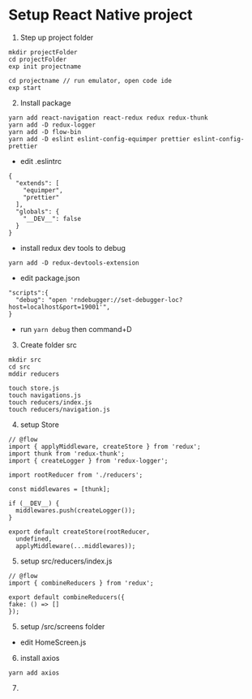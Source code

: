 # Setup React Native project

1. Step up project folder

```
mkdir projectFolder
cd projectFolder
exp init projectname

cd projectname // run emulator, open code ide
exp start

```
2. Install package

```
yarn add react-navigation react-redux redux redux-thunk
yarn add -D redux-logger
yarn add -D flow-bin
yarn add -D eslint eslint-config-equimper prettier eslint-config-prettier
```

* edit .eslintrc

```
{
  "extends": [
    "equimper",
    "prettier"
  ],
  "globals": {
    "__DEV__": false
  }
}
```
* install redux dev tools to debug

```
yarn add -D redux-devtools-extension
```
* edit package.json

```
"scripts":{
  "debug": "open 'rndebugger://set-debugger-loc?host=localhost&port=19001'",
}
```

* run `yarn debug` then command+D

3. Create folder src

```
mkdir src
cd src
mddir reducers

touch store.js
touch navigations.js
touch reducers/index.js
touch reducers/navigation.js
```

4. setup Store
```
// @flow
import { applyMiddleware, createStore } from 'redux';
import thunk from 'redux-thunk';
import { createLogger } from 'redux-logger';

import rootReducer from './reducers';

const middlewares = [thunk];

if (__DEV__) {
  middlewares.push(createLogger());
}

export default createStore(rootReducer,
  undefined,
  applyMiddleware(...middlewares));
  ```

  5. setup src/reducers/index.js
  ```
  // @flow
import { combineReducers } from 'redux';

export default combineReducers({
  fake: () => []
});
```
5. setup /src/screens folder

* edit HomeScreen.js

6. install axios

`yarn add axios`

7.